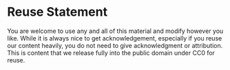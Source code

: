 # Reuse Statement

You are welcome to use any and all of this material and modify however you like. While it is always nice to get acknowledgement, especially if you reuse our content heavily, you do not need to give acknowledgment or attribution. This is content that we release fully into the public domain under CC0 for reuse.
